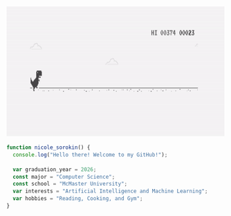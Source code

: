 <img src="chrome_dino.gif" alt="Alt Text" width="1000" height="300">

```js
function nicole_sorokin() {
  console.log("Hello there! Welcome to my GitHub!");

  var graduation_year = 2026;
  const major = "Computer Science";
  const school = "McMaster University";
  var interests = "Artificial Intelligence and Machine Learning";
  var hobbies = "Reading, Cooking, and Gym";
}
```